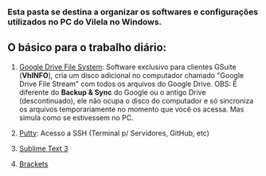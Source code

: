 ### Esta pasta se destina a organizar os softwares e configurações utilizados no PC do Vilela no Windows.

## O básico para o trabalho diário:
 1.   [Google Drive File System](https://dl.google.com/drive-file-stream/GoogleDriveFSSetup.exe): Software exclusivo para clientes GSuite (**VhINFO**), cria um disco adicional no computador chamado "Google Drive File Stream" com todos os arquivos do Google Drive. OBS: É diferente do **Backup & Sync** do Google ou o antigo Drive (descontinuado), ele não ocupa o disco do computador e só sincroniza os arquivos temporariamente no momento que você os acessa. Mas simula como se estivessem no PC.

2. [Putty](https://www.putty.org/):  Acesso a SSH (Terminal p/ Servidores, GitHub, etc)

3. [Sublime Text 3](https://www.sublimetext.com/)
4. [Brackets](http://brackets.io/)
<!--stackedit_data:
eyJoaXN0b3J5IjpbLTM0NTE5MDAzNCwxMTI0NjI5MTQwLC0xNj
c4Nzc5MzI2XX0=
-->